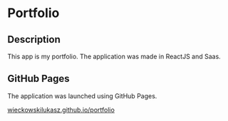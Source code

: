 # Portfolio

## Description

This app is my portfolio. The application was made in ReactJS and Saas.

## GitHub Pages

The application was launched using GitHub Pages. 

[wieckowskilukasz.github.io/portfolio](https://wieckowskilukasz.github.io/portfolio)
